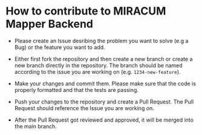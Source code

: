 # How to contribute to MIRACUM Mapper Backend

- Please create an Issue desribing the problem you want to solve (e.g a Bug) or the feature you want to add.

- Either first fork the repository and then create a new branch or create a new branch directly in the repository. The branch should be named according to the issue you are working on (e.g. `1234-new-feature`).

- Make your changes and commit them. Please make sure that the code is properly formatted and that the tests are passing.

- Push your changes to the repository and create a Pull Request. The Pull Request should reference the Issue you are working on.

- After the Pull Request got reviewed and approved, it will be merged into the main branch.
